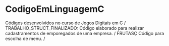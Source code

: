 # CodigoEmLinguagemC
Códigos desenvolvidos no curso de Jogos Digitais em C /
TRABALHO_STRUCT_FINALIZADO: Código elaborado para realizar cadastramentos de emporegados de uma empresa. /
FRUTASÇ Código para escolha de menu. /
